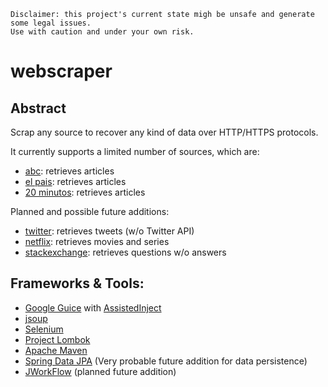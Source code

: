 ```
Disclaimer: this project's current state migh be unsafe and generate some legal issues.
Use with caution and under your own risk.
```

# webscraper

## Abstract

Scrap any source to recover any kind of data over HTTP/HTTPS protocols.

It currently supports a limited number of sources, which are:
* [abc](https://www.abc.es/): retrieves articles
* [el pais](https://elpais.com/): retrieves articles
* [20 minutos](https://www.20minutos.es/): retrieves articles

Planned and possible future additions:
* [twitter](https://twitter.com/): retrieves tweets (w/o Twitter API)
* [netflix](https://www.netflix.com/): retrieves movies and series
* [stackexchange](https://stackexchange.com/): retrieves questions w/o answers

## Frameworks & Tools:

* [Google Guice](https://github.com/google/guice) with [AssistedInject](https://github.com/square/AssistedInject)
* [jsoup](https://github.com/jhy/jsoup/)
* [Selenium](https://github.com/SeleniumHQ/selenium)
* [Project Lombok](https://projectlombok.org/)
* [Apache Maven](https://maven.apache.org/)
* [Spring Data JPA](https://spring.io/projects/spring-data-jpa) (Very probable future addition for data persistence)
* [JWorkFlow](https://github.com/danielgerlag/jworkflow) (planned future addition)